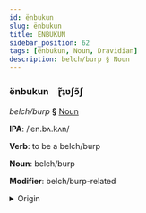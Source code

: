 ```yaml
---
id: ënbukun
slug: ënbukun
title: ËNBUKUN
sidebar_position: 62
tags: [ënbukun, Noun, Dravidian]
description: belch/burp § Noun
---
```


### ënbukun&emsp;<span kind="abugida">ɽ̃ʇʋʃɔ̃ʃ</span>

*belch/burp* **§** [Noun](../../tags/Noun)

**IPA**: /ˈen.bʌ.kʌn/

**Verb**: to be a belch/burp

**Noun**: belch/burp

**Modifier**: belch/burp-related

<details>
    <summary>Origin</summary>
    Malayalam ഏമ്പക്കം ēmpakkaṁ /eːmbɐkkɐm/<br/>
    <em>Dravidian Language Family</em>
</details>